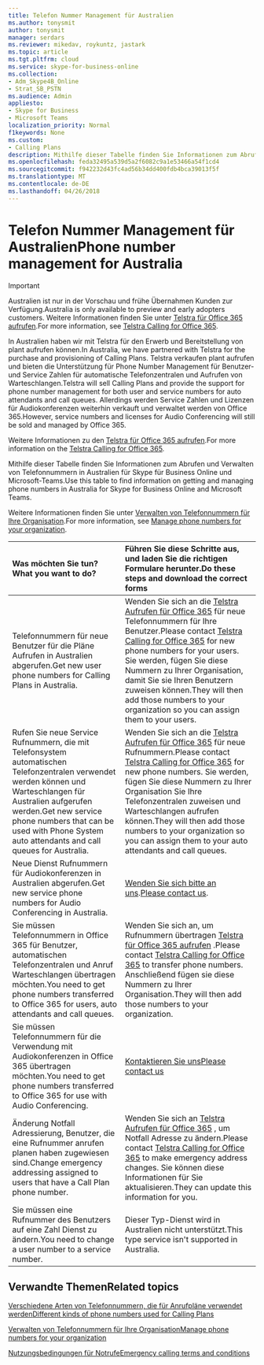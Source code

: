 ```yaml
---
title: Telefon Nummer Management für Australien
ms.author: tonysmit
author: tonysmit
manager: serdars
ms.reviewer: mikedav, roykuntz, jastark
ms.topic: article
ms.tgt.pltfrm: cloud
ms.service: skype-for-business-online
ms.collection:
- Adm_Skype4B_Online
- Strat_SB_PSTN
ms.audience: Admin
appliesto:
- Skype for Business
- Microsoft Teams
localization_priority: Normal
f1keywords: None
ms.custom:
- Calling Plans
description: Mithilfe dieser Tabelle finden Sie Informationen zum Abrufen und Verwalten von Telefonnummern in Australien für Skype für Business Online und Microsoft-Teams.
ms.openlocfilehash: feda32495a539d5a2f6082c9a1e53466a54f1cd4
ms.sourcegitcommit: f942232d43fc4ad56b34dd400fdb4bca39013f5f
ms.translationtype: MT
ms.contentlocale: de-DE
ms.lasthandoff: 04/26/2018
---
```

# <a name="phone-number-management-for-australia"></a><span data-ttu-id="13cdd-103">Telefon Nummer Management für Australien</span><span class="sxs-lookup"><span data-stu-id="13cdd-103">Phone number management for Australia</span></span>
> [!IMPORTANT]
> <span data-ttu-id="13cdd-104">Australien ist nur in der Vorschau und frühe Übernahmen Kunden zur Verfügung.</span><span class="sxs-lookup"><span data-stu-id="13cdd-104">Australia is only available to preview and early adopters customers.</span></span> <span data-ttu-id="13cdd-105">Weitere Informationen finden Sie unter [Telstra für Office 365 aufrufen](http://aka.ms/TelstraVoicePlan).</span><span class="sxs-lookup"><span data-stu-id="13cdd-105">For more information, see [Telstra Calling for Office 365](http://aka.ms/TelstraVoicePlan).</span></span> 

<span data-ttu-id="13cdd-106">In Australien haben wir mit Telstra für den Erwerb und Bereitstellung von plant aufrufen können.</span><span class="sxs-lookup"><span data-stu-id="13cdd-106">In Australia, we have partnered with Telstra for the purchase and provisioning of Calling Plans.</span></span> <span data-ttu-id="13cdd-107">Telstra verkaufen plant aufrufen und bieten die Unterstützung für Phone Number Management für Benutzer- und Service Zahlen für automatische Telefonzentralen und Aufrufen von Warteschlangen.</span><span class="sxs-lookup"><span data-stu-id="13cdd-107">Telstra will sell Calling Plans and provide the support for phone number management for both user and service numbers for auto attendants and call queues.</span></span> <span data-ttu-id="13cdd-108">Allerdings werden Service Zahlen und Lizenzen für Audiokonferenzen weiterhin verkauft und verwaltet werden von Office 365.</span><span class="sxs-lookup"><span data-stu-id="13cdd-108">However, service numbers and licenses for Audio Conferencing will still be sold and managed by Office 365.</span></span>

<span data-ttu-id="13cdd-109">Weitere Informationen zu den [Telstra für Office 365 aufrufen](http://aka.ms/TelstraVoicePlan).</span><span class="sxs-lookup"><span data-stu-id="13cdd-109">For more information on the [Telstra Calling for Office 365](http://aka.ms/TelstraVoicePlan).</span></span>

<span data-ttu-id="13cdd-110">Mithilfe dieser Tabelle finden Sie Informationen zum Abrufen und Verwalten von Telefonnummern in Australien für Skype für Business Online und Microsoft-Teams.</span><span class="sxs-lookup"><span data-stu-id="13cdd-110">Use this table to find information on getting and managing phone numbers in Australia for Skype for Business Online and Microsoft Teams.</span></span> 

<span data-ttu-id="13cdd-111">Weitere Informationen finden Sie unter [Verwalten von Telefonnummern für Ihre Organisation](manage-phone-numbers-for-your-organization.md).</span><span class="sxs-lookup"><span data-stu-id="13cdd-111">For more information, see [Manage phone numbers for your organization](manage-phone-numbers-for-your-organization.md).</span></span>
  
|<span data-ttu-id="13cdd-112">**Was möchten Sie tun?**</span><span class="sxs-lookup"><span data-stu-id="13cdd-112">**What you want to do?**</span></span>|<span data-ttu-id="13cdd-113">**Führen Sie diese Schritte aus, und laden Sie die richtigen Formulare herunter.**</span><span class="sxs-lookup"><span data-stu-id="13cdd-113">**Do these steps and download the correct forms**</span></span>|
|:-----|:-----|
|<span data-ttu-id="13cdd-114">Telefonnummern für neue Benutzer für die Pläne Aufrufen in Australien abgerufen.</span><span class="sxs-lookup"><span data-stu-id="13cdd-114">Get new user phone numbers for Calling Plans in Australia.</span></span>   <br/> |<span data-ttu-id="13cdd-115">Wenden Sie sich an die [Telstra Aufrufen für Office 365](http://aka.ms/TelstraVoicePlan) für neue Telefonnummern für Ihre Benutzer.</span><span class="sxs-lookup"><span data-stu-id="13cdd-115">Please contact [Telstra Calling for Office 365](http://aka.ms/TelstraVoicePlan) for new phone numbers for your users.</span></span> <span data-ttu-id="13cdd-116">Sie werden, fügen Sie diese Nummern zu Ihrer Organisation, damit Sie sie Ihren Benutzern zuweisen können.</span><span class="sxs-lookup"><span data-stu-id="13cdd-116">They will then add those numbers to your organization so you can assign them to your users.</span></span> <br/> 
|<span data-ttu-id="13cdd-117">Rufen Sie neue Service Rufnummern, die mit Telefonsystem automatischen Telefonzentralen verwendet werden können und Warteschlangen für Australien aufgerufen werden.</span><span class="sxs-lookup"><span data-stu-id="13cdd-117">Get new service phone numbers that can be used with Phone System auto attendants and call queues for Australia.</span></span> <br/> |<span data-ttu-id="13cdd-118">Wenden Sie sich an die [Telstra Aufrufen für Office 365](http://aka.ms/TelstraVoicePlan) für neue Rufnummern.</span><span class="sxs-lookup"><span data-stu-id="13cdd-118">Please contact [Telstra Calling for Office 365](http://aka.ms/TelstraVoicePlan) for new phone numbers.</span></span> <span data-ttu-id="13cdd-119">Sie werden, fügen Sie diese Nummern zu Ihrer Organisation Sie Ihre Telefonzentralen zuweisen und Warteschlangen aufrufen können.</span><span class="sxs-lookup"><span data-stu-id="13cdd-119">They will then add those numbers to your organization so you can assign them to your auto attendants and call queues.</span></span> <br/>|
|<span data-ttu-id="13cdd-120">Neue Dienst Rufnummern für Audiokonferenzen in Australien abgerufen.</span><span class="sxs-lookup"><span data-stu-id="13cdd-120">Get new service phone numbers for Audio Conferencing in Australia.</span></span>   <br/> |<span data-ttu-id="13cdd-121">[Wenden Sie sich bitte an uns](mailto:ptnapac@microsoft.com).</span><span class="sxs-lookup"><span data-stu-id="13cdd-121">[Please contact us](mailto:ptnapac@microsoft.com).</span></span>|
|<span data-ttu-id="13cdd-122">Sie müssen Telefonnummern in Office 365 für Benutzer, automatischen Telefonzentralen und Anruf Warteschlangen übertragen möchten.</span><span class="sxs-lookup"><span data-stu-id="13cdd-122">You need to get phone numbers transferred to Office 365 for users, auto attendants and call queues.</span></span>  <br/> |<span data-ttu-id="13cdd-123">Wenden Sie sich an, um Rufnummern übertragen [Telstra für Office 365 aufrufen](http://aka.ms/TelstraVoicePlan) .</span><span class="sxs-lookup"><span data-stu-id="13cdd-123">Please contact [Telstra Calling for Office 365](http://aka.ms/TelstraVoicePlan) to transfer phone numbers.</span></span> <span data-ttu-id="13cdd-124">Anschließend fügen sie diese Nummern zu Ihrer Organisation.</span><span class="sxs-lookup"><span data-stu-id="13cdd-124">They will then add those numbers to your organization.</span></span>  <br/> |
|<span data-ttu-id="13cdd-125">Sie müssen Telefonnummern für die Verwendung mit Audiokonferenzen in Office 365 übertragen möchten.</span><span class="sxs-lookup"><span data-stu-id="13cdd-125">You need to get phone numbers transferred to Office 365 for use with Audio Conferencing.</span></span>  |[<span data-ttu-id="13cdd-126">Kontaktieren Sie uns</span><span class="sxs-lookup"><span data-stu-id="13cdd-126">Please contact us</span></span>](mailto:ptnapac@microsoft.com) |
|<span data-ttu-id="13cdd-127">Änderung Notfall Adressierung, Benutzer, die eine Rufnummer anrufen planen haben zugewiesen sind.</span><span class="sxs-lookup"><span data-stu-id="13cdd-127">Change emergency addressing assigned to users that have a Call Plan phone number.</span></span> |<span data-ttu-id="13cdd-128">Wenden Sie sich an [Telstra Aufrufen für Office 365](http://aka.ms/TelstraVoicePlan) , um Notfall Adresse zu ändern.</span><span class="sxs-lookup"><span data-stu-id="13cdd-128">Please contact [Telstra Calling for Office 365](http://aka.ms/TelstraVoicePlan) to make emergency address changes.</span></span> <span data-ttu-id="13cdd-129">Sie können diese Informationen für Sie aktualisieren.</span><span class="sxs-lookup"><span data-stu-id="13cdd-129">They can update this information for you.</span></span>|
|<span data-ttu-id="13cdd-130">Sie müssen eine Rufnummer des Benutzers auf eine Zahl Dienst zu ändern.</span><span class="sxs-lookup"><span data-stu-id="13cdd-130">You need to change a user number to a service number.</span></span> |<span data-ttu-id="13cdd-131">Dieser Typ-Dienst wird in Australien nicht unterstützt.</span><span class="sxs-lookup"><span data-stu-id="13cdd-131">This type service isn't supported in Australia.</span></span> 
   
## <a name="related-topics"></a><span data-ttu-id="13cdd-132">Verwandte Themen</span><span class="sxs-lookup"><span data-stu-id="13cdd-132">Related topics</span></span>
[<span data-ttu-id="13cdd-133">Verschiedene Arten von Telefonnummern, die für Anrufpläne verwendet werden</span><span class="sxs-lookup"><span data-stu-id="13cdd-133">Different kinds of phone numbers used for Calling Plans</span></span>](../different-kinds-of-phone-numbers-used-for-calling-plans.md)

[<span data-ttu-id="13cdd-134">Verwalten von Telefonnummern für Ihre Organisation</span><span class="sxs-lookup"><span data-stu-id="13cdd-134">Manage phone numbers for your organization</span></span>](manage-phone-numbers-for-your-organization.md)

[<span data-ttu-id="13cdd-135">Nutzungsbedingungen für Notrufe</span><span class="sxs-lookup"><span data-stu-id="13cdd-135">Emergency calling terms and conditions</span></span>](../../legal-and-regulatory/emergency-calling-terms-and-conditions.md)